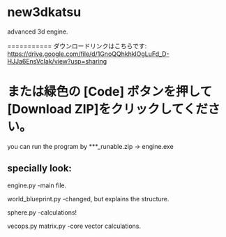 # new3dkatsu
 advanced 3d engine.

===========
ダウンロードリンクはこちらです:
https://drive.google.com/file/d/1GnoQQhkhklOgLuFd_D-HJJa6EnsVcIak/view?usp=sharing

または緑色の [Code] ボタンを押して [Download ZIP]をクリックしてください。
===========

you can run the program by
***_runable.zip -> engine.exe



## specially look:

engine.py
-main file.

world_blueprint.py
-changed, but explains the structure.

sphere.py
-calculations!

vecops.py
matrix.py
-core vector calculations.

